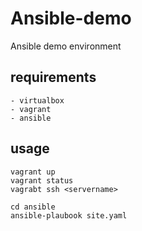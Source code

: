 # Ansible-demo

Ansible demo environment

## requirements

    - virtualbox
    - vagrant
    - ansible

## usage

    vagrant up
    vagrant status
    vagrabt ssh <servername>

    cd ansible
    ansible-plaubook site.yaml
